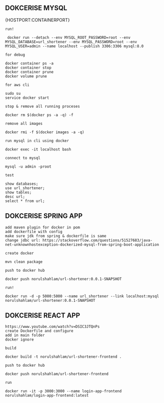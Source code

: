 ## DOKCERISE MYSQL 
{HOSTPORT:CONTAINERPORT}

`run!`
	
	 docker run --detach --env MYSQL_ROOT_PASSWORD=root --env MYSQL_DATABASE=url_shortener --env MYSQL_PASSWORD=root --env MYSQL_USER=admin --name localhost --publish 3306:3306 mysql:8.0
	 
`for debug`
	
	docker container ps -a
	docker container stop 
	docker container prune
	docker volume prune

`for aws cli`

	sudo su
	service docker start
	
`stop & remove all running proceses`

	docker rm $(docker ps -a -q) -f

`remove all images`

	docker rmi -f $(docker images -a -q)

`run mysql in cli using docker`

	docker exec -it localhost bash

`connect to mysql`

	mysql -u admin -proot
	
`test`

	show databases;
	use url_shortener;
	show tables;
	desc url;
	select * from url;
	

## DOKCERISE SPRING APP

	add maven plugin for docker in pom
	add dockerfile with config
	make sure jdk from spring & dockerfile is same 
	change jdbc url: https://stackoverflow.com/questions/51527683/java-net-unknownhostexception-dockerized-mysql-from-spring-boot-application

`create docker`

	mvn clean package	

`push to docker hub`

	docker push norulshahlam/url-shortener:0.0.1-SNAPSHOT

`run!`

	docker run -d -p 5000:5000 --name url_shortener --link localhost:mysql norulshahlam/url-shortener:0.0.1-SNAPSHOT

## DOKCERISE REACT APP

	https://www.youtube.com/watch?v=DSIC3JTQnPs
	create Dockerfile and configure
	add in main folder
	docker ignore

`build`

	docker build -t norulshahlam/url-shortener-frontend .

`push to docker hub`

	docker push norulshahlam/url-shortener-frontend
	
`run` 

	docker run -it -p 3000:3000 --name login-app-frontend norulshahlam/login-app-frontend:latest
	
